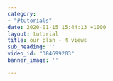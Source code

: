 ```yaml
---
category:
- "#tutorials"
date: 2020-01-15 15:44:13 +1000
layout: tutorial
title: our plan - 4 views
sub_heading: ''
video_id: "384699203"
banner_image: ''

---
```

